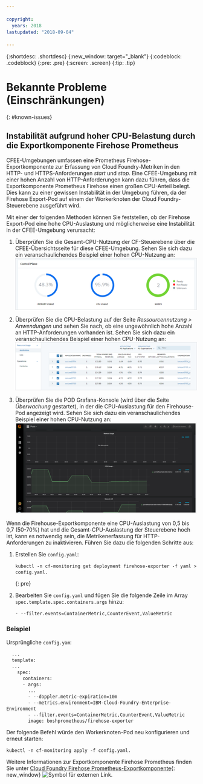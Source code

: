 ```yaml
---

copyright:
  years: 2018
lastupdated: "2018-09-04"

---
```


{:shortdesc: .shortdesc}
{:new_window: target="_blank"}
{:codeblock: .codeblock}
{:pre: .pre}
{:screen: .screen}
{:tip: .tip}

# Bekannte Probleme (Einschränkungen)
{: #known-issues}

## Instabilität aufgrund hoher CPU-Belastung durch die Exportkomponente Firehose Prometheus

CFEE-Umgebungen umfassen eine Prometheus Firehose-Exportkomponente zur Erfassung von Cloud Foundry-Metriken in den HTTP- und HTTPS-Anforderungen _start_ und _stop_. Eine CFEE-Umgebung mit einer hohen Anzahl von HTTP-Anforderungen kann dazu führen, dass die Exportkomponente Prometheus Firehose einen großen CPU-Anteil belegt. Dies kann zu einer gewissen Instabilität in der Umgebung führen, da der Firehose Export-Pod auf einem der Workerknoten der Cloud Foundry-Steuerebene ausgeführt wird.

Mit einer der folgenden Methoden können Sie feststellen, ob der Firehose Export-Pod eine hohe CPU-Auslastung und möglicherweise eine Instabilität in der CFEE-Umgebung verursacht: 
1.  Überprüfen Sie die Gesamt-CPU-Nutzung der CF-Steuerebene über die CFEE-Übersichtsseite für diese CFEE-Umgebung. Sehen Sie sich dazu ein veranschaulichendes Beispiel einer hohen CPU-Nutzung an: ![Hohe CPU-Nutzung auf der Übersichtsseite](img/FirehoseExporterIssue_OverviewMetrics.png)

2. Überprüfen Sie die CPU-Belastung auf der Seite _Ressourcennutzung > Anwendungen_ und sehen Sie nach, ob eine ungewöhnlich hohe Anzahl an HTTP-Anforderungen vorhanden ist. Sehen Sie sich dazu ein veranschaulichendes Beispiel einer hohen CPU-Nutzung an: ![Hohe CPU-Nutzung auf der Seite 'Ressourcennutzung'](img/FirehoseExporterIssue_ResourceUsage.png)

3. Überprüfen Sie die POD Grafana-Konsole (wird über die Seite _Überwachung_ gestartet), in der die CPU-Auslastung für den Firehouse-Pod angezeigt wird. Sehen Sie sich dazu ein veranschaulichendes Beispiel einer hohen CPU-Nutzung an: ![Hohe CPU-Nutzung in der Grafana-Konsole](img/FirehoseExporterIssue_Grafana.png)

Wenn die Firehouse-Exportkomponente eine CPU-Auslastung von 0,5 bis 0,7 (50-70%) hat und die Gesamt-CPU-Auslastung der Steuerebene hoch ist, kann es notwendig sein, die Metrikenerfassung für HTTP-Anforderungen zu inaktivieren. Führen Sie dazu die folgenden Schritte aus:

1. Erstellen Sie `config.yaml`:

   ```
   kubectl -n cf-monitoring get deployment firehose-exporter -f yaml > config.yaml.
   ```
   {: pre}
  
2. Bearbeiten Sie `config.yaml` und fügen Sie die folgende Zeile im Array `spec.template.spec.containers.args` hinzu:

   ```
   - --filter.events=ContainerMetric,CounterEvent,ValueMetric          
   ```

### Beispiel

Ursprüngliche `config.yam`:

```
  ...
  template:
  ...
    spec:
      containers:
      - args:
        ...
        - --doppler.metric-expiration=10m
        - --metrics.environment=IBM-Cloud-Foundry-Enterprise-Environment
        - --filter.events=ContainerMetric,CounterEvent,ValueMetric
        image: boshprometheus/firehose-exporter
```  

Der folgende Befehl würde den Workerknoten-Pod neu konfigurieren und erneut starten:

```
kubectl -n cf-monitoring apply -f config.yaml.

```

Weitere Informationen zur Exportkomponente Firehose Prometheus finden Sie unter [Cloud Foundry Firehose Prometheus-Exportkomponente](https://github.com/bosh-prometheus/firehose_exporter){: new_window} ![Symbol für externen Link](../icons/launch-glyph.svg "Symbol für externen Link").
